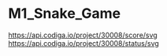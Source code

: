 # M1_Snake_Game
https://api.codiga.io/project/30008/score/svg
https://api.codiga.io/project/30008/status/svg
